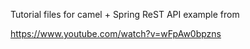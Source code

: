 Tutorial files for camel + Spring ReST API example from

https://www.youtube.com/watch?v=wFpAw0bpzns
